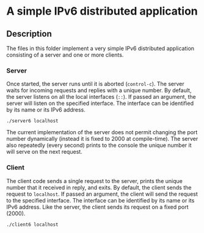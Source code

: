 # A simple IPv6 distributed application

## Description

The files in this folder implement a very simple IPv6 distributed
application consisting of a server and one or more clients.

### Server

Once started, the server runs until it is aborted (`control-c`).  The
server waits for incoming requests and replies with a unique number.
By default, the server listens on all the local interfaces (`::`).  If
passed an argument, the server will listen on the specified interface.
The interface can be identified by its name or its IPv6 address.

```
./server6 localhost
```

The current implementation of the server does not permit changing the
port number dynamically (instead it is fixed to 2000 at compile-time).
The server also repeatedly (every second) prints to the console the
unique number it will serve on the next request.

### Client

The client code sends a single request to the server, prints the
unique number that it received in reply, and exits.  By default, the
client sends the request to `localhost`.  If passed an argument, the
client will send the request to the specified interface.  The
interface can be identified by its name or its IPv6 address.  Like the
server, the client sends its request on a fixed port (2000).

```
./client6 localhost
```

